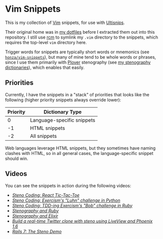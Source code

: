 # Vim Snippets

This is my collection of [Vim][] snippets, for use with [Ultisnips][].

Their original home was in [my dotfiles][] before I extracted them out into
this repository. I still use [rcm][] to symlink my `.vim` directory to the
snippets, which requires the top-level `vim` directory here.

Trigger words for snippets are typically short words or mnemonics (see
[`honza/vim-snippets`][]), but many of mine tend to be whole words or phrases,
since I use them primarily with [Plover][] stenography (see
[my stenography dictionaries][]), which enables that easily.

## Priorities

Currently, I have the snippets in a "stack" of priorities that looks like the
following (higher priority snippets always override lower):

| Priority |                       Dictionary Type                             |
|----------|-------------------------------------------------------------------|
|  0       | Language-specific snippets                                        |
| -1       | HTML snippets                                                     |
| -2       | All snippets                                                      |

Web languages leverage HTML snippets, but they sometimes have naming clashes
with HTML, so in all general cases, the language-specific snippet should win.

## Videos

You can see the snippets in action during the following videos:

- _[Steno Coding: React Tic-Tac-Toe][]_
- _[Steno Coding: Exercism's "Luhn" challenge in Python][]_
- _[Steno Coding: TDD-ing Exercism's "Bob" challenge in Ruby][]_
- _[Stenography and Ruby][]_
- _[Stenography and Elixir][]_
- _[Build a real-time Twitter clone with steno using LiveView and Phoenix 1.6][]_
- _[Rails 7: The Steno Demo][]_

[Build a real-time Twitter clone with steno using LiveView and Phoenix 1.6]: https://www.youtube.com/watch?v=T_kMd7rxYU0
[`honza/vim-snippets`]: https://github.com/honza/vim-snippets
[my dotfiles]: https://github.com/paulfioravanti/dotfiles
[my stenography dictionaries]: https://github.com/paulfioravanti/steno-dictionaries
[Plover]: https://www.openstenoproject.org/plover/
[Rails 7: The Steno Demo]: https://www.youtube.com/watch?v=q7g0ml60LGY
[rcm]: https://github.com/thoughtbot/rcm
[Steno Coding: Exercism's "Luhn" challenge in Python]: https://www.youtube.com/watch?v=YcIwT5i9_lA
[Steno Coding: React Tic-Tac-Toe]: https://www.youtube.com/watch?v=3TDgZVIxncg
[Steno Coding: TDD-ing Exercism's "Bob" challenge in Ruby]: https://www.youtube.com/watch?v=I9Oc4AirX_0
[Stenography and Elixir]: https://www.youtube.com/watch?v=ZQO-5KfnCi4
[Stenography and Ruby]: https://www.youtube.com/watch?v=3W9_k2CXrXE
[Ultisnips]: https://github.com/SirVer/ultisnips
[Vim]: https://www.vim.org/
